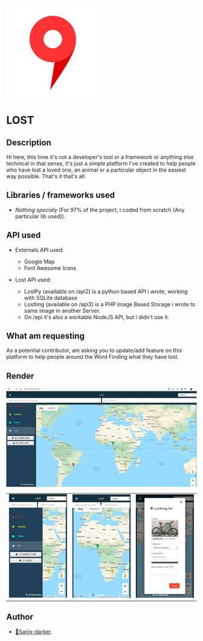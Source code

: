 <img src="img/logo.PNG"/>

# LOST

## Description

Hi here, this time it's not a developer's tool or a framework or anything else technical in that sense, it's just a simple platform I've created to help people who have lost a loved one, an animal or a particular object in the easiest way possible. That's it that's all.

## Libraries / frameworks used

- *Nothing specialy* (For 97% of the project, i coded from scratch (Any particular lib used)).

## API used

- Externals API used:
    - Google Map
    - Font Awesome Icons

- Lost API used:
    - LostPy (available on /api2) is a python based API i wrote, working with SQLite database
    - LostImg (available on /api3) is a PHP image Based Storage i wrote to same image in another Server.
    - On /api it's also a workable NodeJS API, but i didn't use it.

## What am requesting

As a potential contributor, am asking you to update/add feature on this platform to help people around the Word Finding what they have lost.

## Render

<img src="img/desktop.PNG">

<table>
    <tr>
        <td><img src="img/mobile.PNG"></td>
        <td><img src="img/mobile2.PNG"></td>
        <td><img src="img/mobile3.PNG"></td>
    </tr>
</table>



## Author

- [🐼Sanix-darker](https://github.com/sanix-darker).